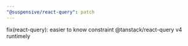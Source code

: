 ```yaml
---
"@suspensive/react-query": patch
---
```


fix(react-query): easier to know constraint @tanstack/react-query v4 runtimely
